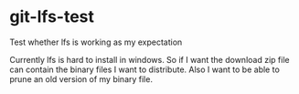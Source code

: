 # git-lfs-test
Test whether lfs is working as my expectation

Currently lfs is hard to install in windows. So if I want the download zip file can contain the binary files I want to distribute. Also I want to be able to prune an old version of my binary file.
